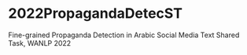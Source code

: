 # 2022PropagandaDetecST
Fine-grained Propaganda Detection in Arabic Social Media Text Shared Task, WANLP 2022
